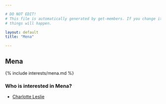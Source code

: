 ```yaml
---

# DO NOT EDIT!
# This file is automatically generated by get-members. If you change it, bad
# things will happen.

layout: default
title: "Mena"

---
```


## Mena

{% include interests/mena.md %}

### Who is interested in Mena?


* [Charlotte Leslie](/members/charlotte-leslie.html)
